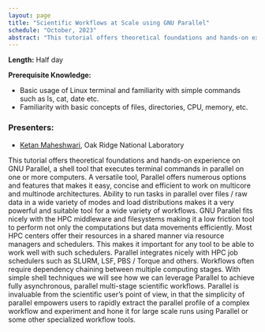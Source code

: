 ```yaml
---
layout: page
title: "Scientific Workflows at Scale using GNU Parallel"
schedule: "October, 2023"
abstract: "This tutorial offers theoretical foundations and hands-on experience on GNU Parallel, a shell tool that executes terminal commands in parallel on one or more computers. A versatile tool, Parallel offers numerous options and features that makes it easy, concise and efficient to work on multicore and multinode architectures. Ability to run tasks in parallel over files / raw data in a wide variety of modes and load distributions makes it a very powerful and suitable tool for a wide variety of workflows. GNU Parallel fits nicely with the HPC middleware and filesystems making it a low friction tool to perform not only the computations but data movements efficiently. Most HPC centers offer their resources in a shared manner via resource managers and schedulers. This makes it important for any tool to be able to work well with such schedulers. Parallel integrates nicely with HPC job schedulers such as SLURM, LSF, PBS / Torque and others. Workflows often require dependency chaining between multiple computing stages. With simple shell techniques we will see how we can leverage Parallel to achieve fully asynchronous, parallel multi-stage scientific workflows. Parallel is invaluable from the scientific user’s point of view, in that the simplicity of parallel empowers users to rapidly extract the parallel profile of a complex workflow and experiment and hone it for large scale runs using Parallel or some other specialized workflow tools."
---
```




**Length:** Half day

**Prerequisite Knowledge:** 
- Basic usage of Linux terminal and familiarity with simple commands such as ls, cat, date etc. 
- Familiarity with basic concepts of files, directories, CPU, memory, etc.


### Presenters:
- [Ketan Maheshwari](mailto:maheshwarikc@ornl.gov), Oak Ridge National Laboratory

This tutorial offers theoretical foundations and hands-on experience on GNU Parallel, a shell tool that executes terminal commands in parallel on one or more computers. A versatile tool, Parallel offers numerous options and features that makes it easy, concise and efficient to work on multicore and multinode architectures. Ability to run tasks in parallel over files / raw data in a wide variety of modes and load distributions makes it a very powerful and suitable tool for a wide variety of workflows. GNU Parallel fits nicely with the HPC middleware and filesystems making it a low friction tool to perform not only the computations but data movements efficiently. Most HPC centers offer their resources in a shared manner via resource managers and schedulers. This makes it important for any tool to be able to work well with such schedulers. Parallel integrates nicely with HPC job schedulers such as SLURM, LSF, PBS / Torque and others. Workflows often require dependency chaining between multiple computing stages. With simple shell techniques we will see how we can leverage Parallel to achieve fully asynchronous, parallel multi-stage scientific workflows. Parallel is invaluable from the scientific user’s point of view, in that the simplicity of parallel empowers users to rapidly extract the parallel profile of a complex workflow and experiment and hone it for large scale runs using Parallel or some other specialized workflow tools.